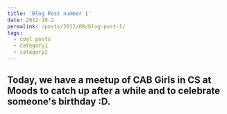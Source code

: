 ```yaml
---
title: 'Blog Post number 1'
date: 2012-10-2
permalink: /posts/2012/08/blog-post-1/
tags:
  - cool posts
  - category1
  - category2
---
```


Today, we have a meetup of CAB Girls in CS at Moods to catch up after a while and to celebrate someone's birthday :D.
------
